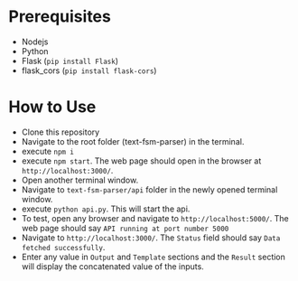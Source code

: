 # Prerequisites

- Nodejs
- Python
- Flask (`pip install Flask`)
- flask_cors (`pip install flask-cors`)

# How to Use

- Clone this repository
- Navigate to the root folder (text-fsm-parser) in the terminal.
- execute `npm i`
- execute `npm start`. The web page should open in the browser at `http://localhost:3000/`.
- Open another terminal window.
- Navigate to `text-fsm-parser/api` folder in the newly opened terminal window.
- execute `python api.py`. This will start the api.
- To test, open any browser and navigate to `http://localhost:5000/`. The web page should say `API running at port number 5000`
- Navigate to `http://localhost:3000/`. The `Status` field should say `Data fetched successfully`.
- Enter any value in `Output` and `Template` sections and the `Result` section will display the concatenated value of the inputs.
